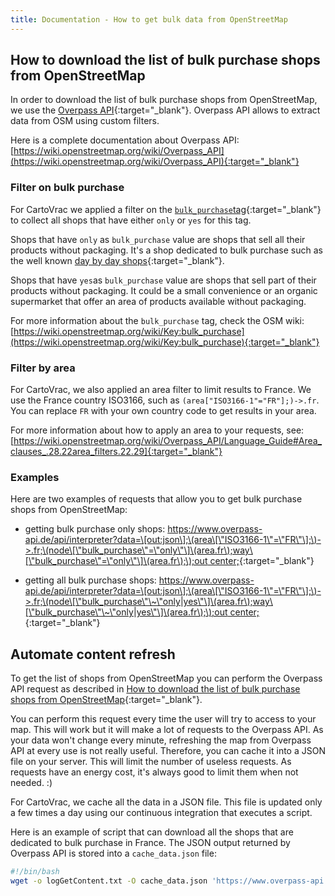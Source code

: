 ```yaml
---
title: Documentation - How to get bulk data from OpenStreetMap
---
```


## How to download the list of bulk purchase shops from OpenStreetMap

In order to download the list of bulk purchase shops from OpenStreetMap, we use the [Overpass API](https://www.overpass-api.de/){:target="_blank"}. Overpass API allows to extract data from OSM using custom filters.

Here is a complete documentation about Overpass API: [https://wiki.openstreetmap.org/wiki/Overpass_API](https://wiki.openstreetmap.org/wiki/Overpass_API){:target="_blank"}

### Filter on bulk purchase

For CartoVrac we applied a filter on the [`bulk_purchase`tag](https://wiki.openstreetmap.org/wiki/Key:bulk_purchase){:target="_blank"} to collect all shops that have either `only` or `yes` for this tag. 

Shops that have `only` as `bulk_purchase` value are shops that sell all their products without packaging. It's a shop dedicated to bulk purchase such as the well known [day by day shops](http://daybyday-shop.com){:target="_blank"}.

Shops that have `yes`as `bulk_purchase` value are shops that sell part of their products without packaging. It could be a small convenience or an organic supermarket that offer an area of products available without packaging. 

For more information about the `bulk_purchase` tag, check the OSM wiki: [https://wiki.openstreetmap.org/wiki/Key:bulk_purchase](https://wiki.openstreetmap.org/wiki/Key:bulk_purchase){:target="_blank"}

### Filter by area

For CartoVrac, we also applied an area filter to limit results to France. We use the France country ISO3166, such as `(area["ISO3166-1"="FR"];)->.fr`. You can replace `FR` with your own country code to get results in your area.

For more information about how to apply an area to your requests, see: [https://wiki.openstreetmap.org/wiki/Overpass_API/Language_Guide#Area_clauses_.28.22area_filters.22.29]{:target="_blank"}

### Examples

Here are two examples of requests that allow you to get bulk purchase shops from OpenStreetMap:
- getting bulk purchase only shops: [https://www.overpass-api.de/api/interpreter?data=\[out:json\];\(area\[\"ISO3166-1\"=\"FR\"\];\)->.fr;\(node\[\"bulk_purchase\"=\"only\"\]\(area.fr\);way\[\"bulk_purchase\"=\"only\"\]\(area.fr\);\);out center;](https://www.overpass-api.de/api/interpreter?data=[out:json];(area[%22ISO3166-1%22=%22FR%22];)-%3E.fr;(node[%22bulk_purchase%22=%22only%22](area.fr);way[%22bulk_purchase%22=%22only%22](area.fr););out%20center;){:target="_blank"}

- getting all bulk purchase shops: [https://www.overpass-api.de/api/interpreter?data=\[out:json\];\(area\[\"ISO3166-1\"=\"FR\"\];\)->.fr;\(node\[\"bulk_purchase\"\~\"only|yes\"\]\(area.fr\);way\[\"bulk_purchase\"\~\"only|yes\"\]\(area.fr\);\);out center;](https://www.overpass-api.de/api/interpreter?data=[out:json];(area[%22ISO3166-1%22=%22FR%22];)-%3E.fr;(node[%22bulk_purchase%22~%22only|yes%22](area.fr);way[%22bulk_purchase%22~%22only|yes%22](area.fr););out%20center;){:target="_blank"}

## Automate content refresh

To get the list of shops from OpenStreetMap you can perform the Overpass API request as described in 
[How to download the list of bulk purchase shops from OpenStreetMap](#How-to-download-the-list-of-bulk-purchase-shops-from-OpenStreetMap){:target="_blank"}.

You can perform this request every time the user will try to access to your map. This will work but it will make a lot of requests to the Overpass API. As your data won't change every minute, refreshing the map from Overpass API at every use is not really useful. Therefore, you can cache it into a JSON file on your server. This will limit the number of useless requests. As requests have an energy cost, it's always good to limit them when not needed. :)

For CartoVrac, we cache all the data in a JSON file. This file is updated only a few times a day using our continuous integration that executes a script.

Here is an example of script that can download all the shops that are dedicated to bulk purchase in France. The JSON output returned by Overpass API is stored into a `cache_data.json` file:

```bash
#!/bin/bash
wget -o logGetContent.txt -O cache_data.json 'https://www.overpass-api.de/api/interpreter?data=[out:json];(area["ISO3166-1"="FR"];)->.fr;((node["bulk_purchase"="only"](area.fr);way["bulk_purchase"="only"](area.fr);););out center;'

```
